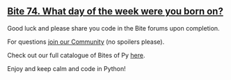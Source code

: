 ## [Bite 74. What day of the week were you born on?](https://codechalleng.es/bites/74/)

Good luck and please share you code in the Bite forums upon completion.

For questions [join our Community](https://pybites.circle.so) (no spoilers please).

Check out our full catalogue of Bites of Py [here](https://codechalleng.es/bites/catalogue).

Enjoy and keep calm and code in Python!